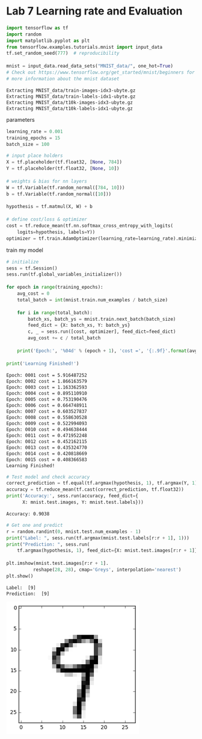 
# Lab 7 Learning rate and Evaluation


```python
import tensorflow as tf
import random
import matplotlib.pyplot as plt
from tensorflow.examples.tutorials.mnist import input_data
tf.set_random_seed(777)  # reproducibility

mnist = input_data.read_data_sets("MNIST_data/", one_hot=True)
# Check out https://www.tensorflow.org/get_started/mnist/beginners for
# more information about the mnist dataset
```

    Extracting MNIST_data/train-images-idx3-ubyte.gz
    Extracting MNIST_data/train-labels-idx1-ubyte.gz
    Extracting MNIST_data/t10k-images-idx3-ubyte.gz
    Extracting MNIST_data/t10k-labels-idx1-ubyte.gz


parameters


```python
learning_rate = 0.001
training_epochs = 15
batch_size = 100
```


```python
# input place holders
X = tf.placeholder(tf.float32, [None, 784])
Y = tf.placeholder(tf.float32, [None, 10])

# weights & bias for nn layers
W = tf.Variable(tf.random_normal([784, 10]))
b = tf.Variable(tf.random_normal([10]))

hypothesis = tf.matmul(X, W) + b

# define cost/loss & optimizer
cost = tf.reduce_mean(tf.nn.softmax_cross_entropy_with_logits(
    logits=hypothesis, labels=Y))
optimizer = tf.train.AdamOptimizer(learning_rate=learning_rate).minimize(cost)
```

train my model


```python
# initialize
sess = tf.Session()
sess.run(tf.global_variables_initializer())

for epoch in range(training_epochs):
    avg_cost = 0
    total_batch = int(mnist.train.num_examples / batch_size)

    for i in range(total_batch):
        batch_xs, batch_ys = mnist.train.next_batch(batch_size)
        feed_dict = {X: batch_xs, Y: batch_ys}
        c, _ = sess.run([cost, optimizer], feed_dict=feed_dict)
        avg_cost += c / total_batch

    print('Epoch:', '%04d' % (epoch + 1), 'cost =', '{:.9f}'.format(avg_cost))

print('Learning Finished!')
```

    Epoch: 0001 cost = 5.916487252
    Epoch: 0002 cost = 1.866163579
    Epoch: 0003 cost = 1.163362593
    Epoch: 0004 cost = 0.895110910
    Epoch: 0005 cost = 0.753190476
    Epoch: 0006 cost = 0.664748911
    Epoch: 0007 cost = 0.603527837
    Epoch: 0008 cost = 0.558630528
    Epoch: 0009 cost = 0.522994093
    Epoch: 0010 cost = 0.494638444
    Epoch: 0011 cost = 0.471952248
    Epoch: 0012 cost = 0.452162115
    Epoch: 0013 cost = 0.435324770
    Epoch: 0014 cost = 0.420818669
    Epoch: 0015 cost = 0.408366583
    Learning Finished!



```python
# Test model and check accuracy
correct_prediction = tf.equal(tf.argmax(hypothesis, 1), tf.argmax(Y, 1))
accuracy = tf.reduce_mean(tf.cast(correct_prediction, tf.float32))
print('Accuracy:', sess.run(accuracy, feed_dict={
      X: mnist.test.images, Y: mnist.test.labels}))
```

    Accuracy: 0.9038



```python
# Get one and predict
r = random.randint(0, mnist.test.num_examples - 1)
print("Label: ", sess.run(tf.argmax(mnist.test.labels[r:r + 1], 1)))
print("Prediction: ", sess.run(
    tf.argmax(hypothesis, 1), feed_dict={X: mnist.test.images[r:r + 1]}))

plt.imshow(mnist.test.images[r:r + 1].
          reshape(28, 28), cmap='Greys', interpolation='nearest')
plt.show()
```

    Label:  [9]
    Prediction:  [9]



![png](output_8_1.png)

